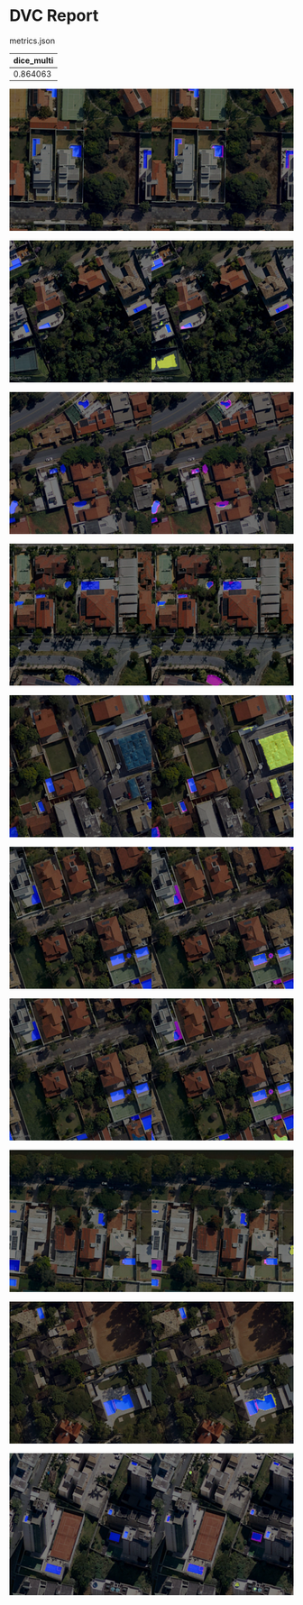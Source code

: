 # DVC Report

metrics.json

|   dice_multi |
|--------------|
|     0.864063 |

![REGION_1-24_1136_2160_0_1024.png](plots/images/REGION_1-24_1136_2160_0_1024.png)

![REGION_2-19_1136_2160_0_1024.png](plots/images/REGION_2-19_1136_2160_0_1024.png)

![REGION_3-8_0_1024_2816_3840.png](plots/images/REGION_3-8_0_1024_2816_3840.png)

![REGION_4-12_1024_2048_1024_2048.png](plots/images/REGION_4-12_1024_2048_1024_2048.png)

![REGION_5-15_0_1024_1024_2048.png](plots/images/REGION_5-15_0_1024_1024_2048.png)

![REGION_5-15_1024_2048_0_1024.png](plots/images/REGION_5-15_1024_2048_0_1024.png)

![REGION_5-15_1136_2160_0_1024.png](plots/images/REGION_5-15_1136_2160_0_1024.png)

![REGION_5-7_1136_2160_2048_3072.png](plots/images/REGION_5-7_1136_2160_2048_3072.png)

![REGION_6-13_1024_2048_2048_3072.png](plots/images/REGION_6-13_1024_2048_2048_3072.png)

![REGION_7-3_1024_2048_1024_2048.png](plots/images/REGION_7-3_1024_2048_1024_2048.png)
